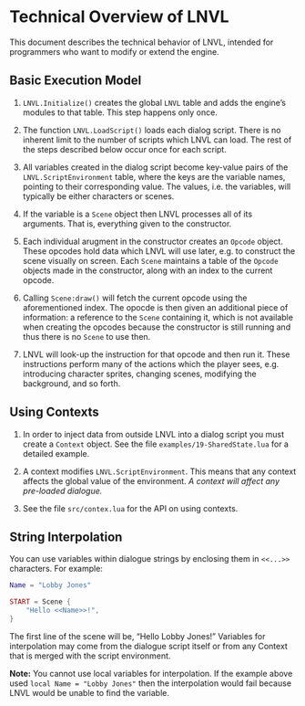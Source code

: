 Technical Overview of LNVL
==========================

This document describes the technical behavior of LNVL, intended for
programmers who want to modify or extend the engine.


Basic Execution Model
---------------------

1. `LNVL.Initialize()` creates the global `LNVL` table and adds the
   engine’s modules to that table.  This step happens only once.

2. The function `LNVL.LoadScript()` loads each dialog script.  There
   is no inherent limit to the number of scripts which LNVL can load.
   The rest of the steps described below occur once for each script.

3. All variables created in the dialog script become key-value pairs
   of the `LNVL.ScriptEnvironment` table, where the keys are the
   variable names, pointing to their corresponding value.  The values,
   i.e. the variables, will typically be either characters or scenes.

4. If the variable is a `Scene` object then LNVL processes all of its
   arguments.  That is, everything given to the constructor.

5. Each individual arugment in the constructor creates an `Opcode`
   object.  These opcodes hold data which LNVL will use later, e.g. to
   construct the scene visually on screen.  Each `Scene` maintains a
   table of the `Opcode` objects made in the constructor, along with
   an index to the current opcode.

6. Calling `Scene:draw()` will fetch the current opcode using the
   aforementioned index.  The opocde is then given an additional piece
   of information: a reference to the `Scene` containing it, which is
   not available when creating the opcodes because the constructor is
   still running and thus there is no `Scene` to use then.

7. LNVL will look-up the instruction for that opcode and then run it.
   These instructions perform many of the actions which the player
   sees, e.g. introducing character sprites, changing scenes,
   modifying the background, and so forth.


Using Contexts
--------------

1. In order to inject data from outside LNVL into a dialog script you
   must create a `Context` object.  See the file
   `examples/19-SharedState.lua` for a detailed example.

2. A context modifies `LNVL.ScriptEnvironment`.  This means that any
   context affects the global value of the environment.  *A context
   will affect any pre-loaded dialogue.*

3. See the file `src/contex.lua` for the API on using contexts.


String Interpolation
--------------------

You can use variables within dialogue strings by enclosing them in
`<<...>>` characters.  For example:

```lua
Name = "Lobby Jones"

START = Scene {
    "Hello <<Name>>!",
}
```

The first line of the scene will be, “Hello Lobby Jones!”  Variables
for interpolation may come from the dialogue script itself or from any
Context that is merged with the script environment.

**Note:** You cannot use local variables for interpolation.  If the
  example above used `local Name = "Lobby Jones"` then the
  interpolation would fail because LNVL would be unable to find the
  variable.
